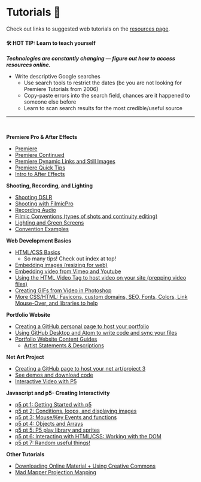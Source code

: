 
# Tutorials 📝


Check out links to suggested web tutorials on the [resources page](../resources).

#### 🛠 HOT TIP: Learn to teach yourself
***Technologies are constantly changing — figure out how to access resources online.***
* Write descriptive Google searches
  * Use search tools to restrict the dates (bc you are not looking for Premiere Tutorials from 2006)
  * Copy-paste errors into the search field, chances are it happened to someone else before
  * Learn to scan search results for the most credible/useful source



---

<br>

**Premiere Pro & After Effects**
* [Premiere](tuts/01_Premiere)
* [Premiere Continued](tuts/01b_PremiereContinued)
* [Premiere Dynamic Links and Still Images](tuts/01c_PremiereDynamicLinks)
* [Premiere Quick Tips](tuts/01d_PremiereQuickTips)
* [Intro to After Effects](tuts/01e_afterEffects)

**Shooting, Recording, and Lighting**
* [Shooting DSLR](tuts/02a_shootingDSLR)
* [Shooting with FilmicPro](tuts/02b_shootingFilmicPro)
* [Recording Audio](tuts/02c_recordingAudio)
* [Filmic Conventions (types of shots and continuity editing)](tuts/02d_filmicConventions)
* [Lighting and Green Screens](tuts/02f_lightingAndGreenScreen)
* [Convention Examples](tuts/02e_ConventionExamples)

**Web Development Basics**
* [HTML/CSS Basics](tuts/03c_introToHTMLCSS)
  * So many tips! Check out index at top!
* [Embedding images (resizing for web)](tuts/03f_embeddingImages)
* [Embedding video from Vimeo and Youtube](tuts/03g_embeddingVideo_vimeoYouTube)
* [Using the HTML Video Tag to host video on your site (prepping video files)](tuts/03h_HTML5-video-tag)
* [Creating GIFs from Video in Photoshop](tuts/03f_photoshopGifsFromVideo)
* [More CSS/HTML: Favicons, custom domains, SEO, Fonts, Colors, Link Mouse-Over, and libraries to help](tuts/03d_moreHTMLCSS)


**Portfolio Website**
* [Creating a GitHub personal page to host your portfolio](tuts/03a_gitHubPageSetup)
* [Using GitHub Desktop and Atom to write code and sync your files](tuts/03b_gitHubDesktop-atom)
* [Portfolio Website Content Guides](tuts/03e_WebPortfolio_Content)
  * [Artist Statements & Descriptions](https://github.com/art75/SJSU-art75/tree/master/tutorials/tuts/03e_WebPortfolio_Content#artist-statements)

**Net Art Project**
* [Creating a GitHub page to host your net art/project 3](tuts/04a_netArt_repositorySetup)
* [See demos and download code](https://art75.github.io/)
* [Interactive Video with P5](tuts/05h_interactiveVideoWithP5)

**Javascript and p5- Creating Interactivity**
* [p5 pt 1: Getting Started with p5](tuts/05a_p5_1_gettingStarted)
* [p5 pt 2: Conditions, loops, and displaying images](tuts/05b_p5_2_conditionals-loops-images)
* [p5 pt 3: Mouse/Key Events and functions](tuts/05c_p5_3_eventsAndFunctions)
* [p5 pt 4: Objects and Arrays](tuts/05d_p5_4_objectsAndArrays)
* [p5 pt 5: P5 play library and sprites](tuts/05e_p5_5_p5Play-sprites)
* [p5 pt 6: Interacting with HTML/CSS: Working with the DOM](tuts/05f_p5_6_workingWithDOM)
* [p5 pt 7: Random useful things!](tuts/05g_p5_7_randomUsefulThings)

**Other Tutorials**
* [Downloading Online Material + Using Creative Commons](tuts/Creative_Commons)
* [Mad Mapper Projection Mapping](tuts/MadMapper)
